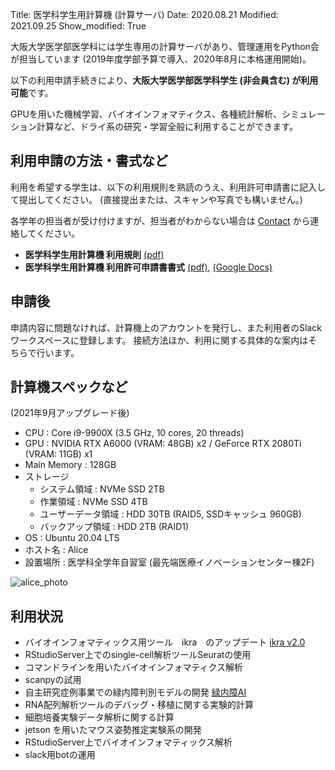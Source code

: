 Title: 医学科学生用計算機 (計算サーバ)
Date: 2020.08.21
Modified: 2021.09.25
Show_modified: True

大阪大学医学部医学科には学生専用の計算サーバがあり、管理運用をPython会が担当しています
(2019年度学部予算で導入、2020年8月に本格運用開始)。

以下の利用申請手続きにより、**大阪大学医学部医学科学生 (非会員含む) が利用可能**です。

GPUを用いた機械学習、バイオインフォマティクス、各種統計解析、シミュレーション計算など、ドライ系の研究・学習全般に利用することができます。

## 利用申請の方法・書式など
利用を希望する学生は、以下の利用規則を熟読のうえ、利用許可申請書に記入して提出してください。
(直接提出または、スキャンや写真でも構いません。)

各学年の担当者が受け付けますが、担当者がわからない場合は [Contact]({filename}./contact.md) から連絡してください。

- **医学科学生用計算機 利用規則**
[(pdf)]({attach}./attach/student_server/server_rules.pdf)
- **医学科学生用計算機 利用許可申請書書式**
[(pdf)]({attach}./attach/student_server/server_application.pdf),
[(Google Docs)](https://docs.google.com/document/d/1lBE1cjGFdt51BJ4UuBlpClJpD-MdRUTv-034XMBRWa8/)

## 申請後
申請内容に問題なければ、計算機上のアカウントを発行し、また利用者のSlackワークスペースに登録します。
接続方法ほか、利用に関する具体的な案内はそちらで行います。

## 計算機スペックなど
(2021年9月アップグレード後)

- CPU : Core i9-9900X (3.5 GHz, 10 cores, 20 threads)
- GPU : NVIDIA RTX A6000 (VRAM: 48GB) x2 / GeForce RTX 2080Ti (VRAM: 11GB) x1
- Main Memory : 128GB
- ストレージ
    - システム領域 : NVMe SSD 2TB
    - 作業領域 : NVMe SSD 4TB
    - ユーザーデータ領域 : HDD 30TB (RAID5, SSDキャッシュ 960GB)
    - バックアップ領域 : HDD 2TB (RAID1)
- OS : Ubuntu 20.04 LTS
- ホスト名 : Alice
- 設置場所 : 医学科全学年自習室 (最先端医療イノベーションセンター棟2F)

![alice_photo]({attach}./attach/student_server/alice_photo.jpeg "Alice本体写真")

## 利用状況
- バイオインフォマティックス用ツール　ikra　のアップデート
[ikra v2.0]({filename}/articles/2021sy/blog/ikra_v2.md)
- RStudioServer上でのsingle-cell解析ツールSeuratの使用
- コマンドラインを用いたバイオインフォマティクス解析
- scanpyの試用
- 自主研究症例事業での緑内障判別モデルの開発
[緑内障AI]({filename}/articles/2021sy/blog/jisyukenkyu.md)
- RNA配列解析ツールのデバッグ・移植に関する実験的計算
- 細胞培養実験データ解析に関する計算
- jetson を用いたマウス姿勢推定実験系の開発
- RStudioServer上でバイオインフォマティックス解析
- slack用botの運用
